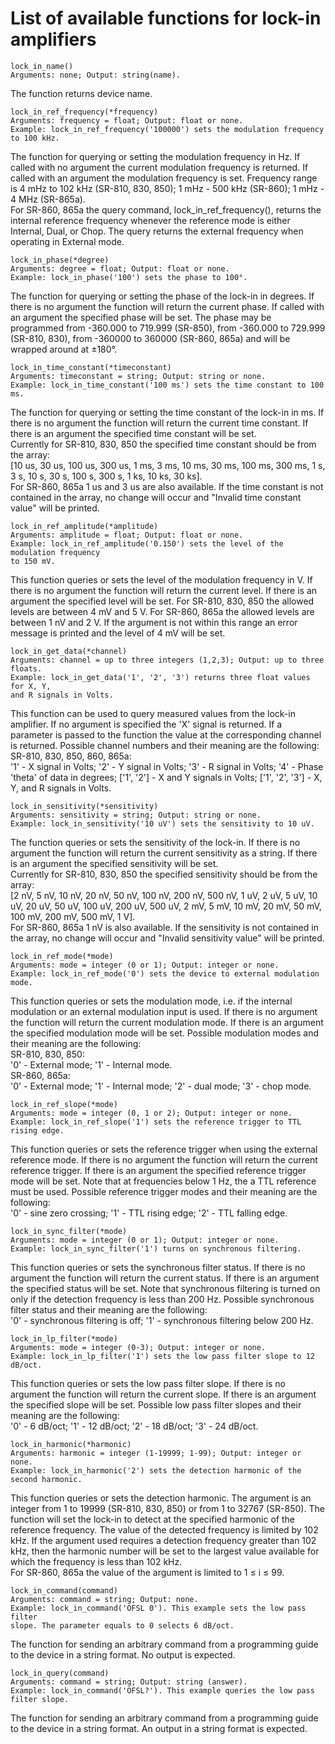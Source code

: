 # List of available functions for lock-in amplifiers
```python3
lock_in_name()
Arguments: none; Output: string(name).
```
The function returns device name.
```python3
lock_in_ref_frequency(*frequency)
Arguments: frequency = float; Output: float or none.
Example: lock_in_ref_frequency('100000') sets the modulation frequency to 100 kHz.
```
The function for querying or setting the modulation frequency in Hz. If called with no argument the current modulation frequency is returned. If called with an argument the modulation frequency is set. Frequency range is 4 mHz to 102 kHz (SR-810, 830, 850); 1 mHz - 500 kHz (SR-860); 1 mHz - 4 MHz (SR-865a).<br/>
For SR-860, 865a the query command, lock_in_ref_frequency(), returns the internal reference frequency whenever the reference mode is either Internal, Dual, or Chop. The query returns the external frequency when operating in External mode.<br/>
```python3
lock_in_phase(*degree)
Arguments: degree = float; Output: float or none.
Example: lock_in_phase('100') sets the phase to 100°.
```
The function for querying or setting the phase of the lock-in in degrees. If there is no argument the function will return the current phase. If called with an argument the specified phase will be set. The phase may be programmed from -360.000 to 719.999 (SR-850), from -360.000 to 729.999 (SR-810, 830), from -360000 to 360000 (SR-860, 865a) and will be wrapped around at ±180°.<br/>
```python3
lock_in_time_constant(*timeconstant)
Arguments: timeconstant = string; Output: string or none.
Example: lock_in_time_constant('100 ms') sets the time constant to 100 ms.
```
The function for querying or setting the time constant of the lock-in in ms. If there is no argument the function will return the current time constant. If there is an argument the specified time constant will be set.<br/>
Currently for SR-810, 830, 850 the specified time constant should be from the array:<br/>
[10 us, 30 us, 100 us, 300 us, 1 ms, 3 ms, 10 ms, 30 ms, 100 ms, 300 ms, 1 s, 3 s, 10 s, 30 s, 100 s, 300 s, 1 ks, 10 ks, 30 ks].<br/>
For SR-860, 865a 1 us and 3 us are also available. If the time constant is not contained in the array, no change will occur and "Invalid time constant value" will be printed.<br/>
```python3
lock_in_ref_amplitude(*amplitude)
Arguments: amplitude = float; Output: float or none.
Example: lock_in_ref_amplitude('0.150') sets the level of the modulation frequency
to 150 mV.
```
This function queries or sets the level of the modulation frequency in V. If there is no argument the function will return the current level. If there is an argument the specified level will be set. For SR-810, 830, 850 the allowed levels are between 4 mV and 5 V. For SR-860, 865a the allowed levels are between 1 nV and 2 V. If the argument is not within this range an error message is printed and the level of 4 mV will be set. <br/>
```python3
lock_in_get_data(*channel)
Arguments: channel = up to three integers (1,2,3); Output: up to three floats.
Example: lock_in_get_data('1', '2', '3') returns three float values for X, Y,
and R signals in Volts.
```
This function can be used to query measured values from the lock-in amplifier.
If no argument is specified the 'X' signal is returned. If a parameter is passed to the function the value at the corresponding channel is returned. Possible channel numbers and their meaning are the following:<br/>
SR-810, 830, 850, 860, 865a:<br/>
'1' - X signal in Volts; '2' - Y signal in Volts; '3' - R signal in Volts; '4' - Phase 'theta' of data in degrees; ['1', '2'] - X and Y signals in Volts; ['1', '2', '3'] - X, Y, and R signals in Volts.<br/>
```python3
lock_in_sensitivity(*sensitivity)
Arguments: sensitivity = string; Output: string or none.
Example: lock_in_sensitivity('10 uV') sets the sensitivity to 10 uV.
```
The function queries or sets the sensitivity of the lock-in. If there is no argument the function will return the current sensitivity as a string. If there is an argument the specified sensitivity will be set.<br/>
Currently for SR-810, 830, 850 the specified sensitivity should be from the array:<br/>
[2 nV, 5 nV, 10 nV, 20 nV, 50 nV, 100 nV, 200 nV, 500 nV, 1 uV, 2 uV, 5 uV, 10 uV, 20 uV, 50 uV, 100 uV, 200 uV, 500 uV, 2 mV, 5 mV, 10 mV, 20 mV, 50 mV, 100 mV, 200 mV, 500 mV, 1 V].<br/>
For SR-860, 865a 1 nV is also available. If the sensitivity is not contained in the array, no change will occur and "Invalid sensitivity value" will be printed.<br/>
```python3
lock_in_ref_mode(*mode)
Arguments: mode = integer (0 or 1); Output: integer or none.
Example: lock_in_ref_mode('0') sets the device to external modulation mode.
```
This function queries or sets the modulation mode, i.e. if the internal modulation or an external modulation input is used. If there is no argument the function will return the current modulation mode. If there is an argument the specified modulation mode will be set. Possible modulation modes and their meaning are the following:<br/>
SR-810, 830, 850:<br/>
'0' - External mode; '1' - Internal mode.<br/>
SR-860, 865a:<br/>
'0' - External mode; '1' - Internal mode; '2' - dual mode; '3' - chop mode.<br/>
```python3
lock_in_ref_slope(*mode)
Arguments: mode = integer (0, 1 or 2); Output: integer or none.
Example: lock_in_ref_slope('1') sets the reference trigger to TTL rising edge.
```
This function queries or sets the reference trigger when using the external reference mode. If there is no argument the function will return the current reference trigger. If there is an argument the specified reference trigger mode will be set. Note that at frequencies below 1 Hz, the a TTL reference must be used. Possible reference trigger modes and their meaning are the following:<br/>
'0' - sine zero crossing; '1' - TTL rising edge; '2' - TTL falling edge.<br/>
```python3
lock_in_sync_filter(*mode)
Arguments: mode = integer (0 or 1); Output: integer or none.
Example: lock_in_sync_filter('1') turns on synchronous filtering.
```
This function queries or sets the synchronous filter status. If there is no argument the function will return the current status. If there is an argument the specified status will be set. Note that synchronous filtering is turned on only if the detection frequency is less than 200 Hz. Possible synchronous filter status and their meaning are the following:<br/>
'0' - synchronous filtering is off; '1' - synchronous filtering below 200 Hz.<br/>
```python3
lock_in_lp_filter(*mode)
Arguments: mode = integer (0-3); Output: integer or none.
Example: lock_in_lp_filter('1') sets the low pass filter slope to 12 dB/oct.
```
This function queries or sets the low pass filter slope. If there is no argument the function will return the current slope. If there is an argument the specified slope will be set. Possible low pass filter slopes and their meaning are the following:<br/>
'0' - 6 dB/oct; '1' - 12 dB/oct; '2' - 18 dB/oct; '3' - 24 dB/oct.<br/>
```python3
lock_in_harmonic(*harmonic)
Arguments: harmonic = integer (1-19999; 1-99); Output: integer or none.
Example: lock_in_harmonic('2') sets the detection harmonic of the second harmonic.
```
This function queries or sets the detection harmonic. The argument is an integer from 1 to 19999 (SR-810, 830, 850) or from 1 to 32767 (SR-850). The function will set the lock-in to detect at the specified harmonic of the reference frequency. The value of the detected frequency is limited by 102 kHz. If the argument used requires a detection frequency greater than 102 kHz, then the harmonic number will be set to the largest value available for which the frequency is less than 102 kHz.<br/>
For SR-860, 865a the value of the argument is limited to 1 ≤ i ≤ 99.<br/>
```python3
lock_in_command(command)
Arguments: command = string; Output: none.
Example: lock_in_command('OFSL 0'). This example sets the low pass filter
slope. The parameter equals to 0 selects 6 dB/oct.
```
The function for sending an arbitrary command from a programming guide to the device in a string format. No output is expected.<br/>
```python3
lock_in_query(command)
Arguments: command = string; Output: string (answer).
Example: lock_in_command('OFSL?'). This example queries the low pass filter slope.
```
The function for sending an arbitrary command from a programming guide to the device in a string format. An output in a string format is expected.<br/>
